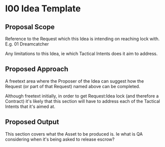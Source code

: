 # I00 Idea Template

## Proposal Scope

Reference to the Request which this Idea is intending on reaching lock with. E.g. 01 Dreamcatcher

Any limitations to this Idea, ie which Tactical Intents does it aim to address.

## Proposed Approach

A freetext area where the Proposer of the Idea can suggest how the Request (or part of that Request) named above can be completed.

Although freetext initially, in order to get Request:Idea lock (and therefore a Contract) it's likely that this section will have to address each of the Tactical Intents that it's aimed at.

## Proposed Output

This section covers what the Asset to be produced is. Ie what is QA considering when it's being asked to release escrow?
